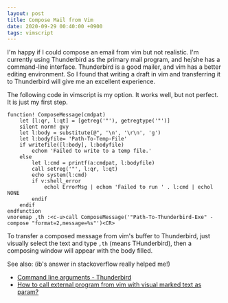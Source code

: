 ```yaml
---
layout: post
title: Compose Mail from Vim
date: 2020-09-29 00:40:00 +0900
tags: vimscript
---
```


I'm happy if I could compose an email from vim but not realistic. I'm currently using Thunderbird as the primary mail program, and he/she has a command-line interface. Thunderbird is a good mailer, and vim has a better editing environment. So I found that writing a draft in vim and transferring it to Thunderbird will give me an excellent experience.

The following code in vimscript is my option. It works well, but not perfect. It is just my first step.

```vimscript
function! ComposeMessage(cmdpat)
    let [l:qr, l:qt] = [getreg('"'), getregtype('"')] 
    silent norm! gvy
    let l:body = substitute(@", '\n', '\r\n', 'g')
    let l:bodyfile= 'Path-To-Temp-File'
    if writefile([l:body], l:bodyfile)
        echom 'Failed to write to a temp file.'
    else
        let l:cmd = printf(a:cmdpat, l:bodyfile)
        call setreg('"', l:qr, l:qt)
        echo system(l:cmd)
        if v:shell_error
            echol ErrorMsg | echom 'Failed to run ' . l:cmd | echol NONE
        endif
    endif
endfunction
vnoremap ,th :<c-u>call ComposeMessage('"Path-To-Thunderbird-Exe" -compose "format=2,message=%s"')<CR>
```

To transfer a composed message from vim's buffer to Thunderbird, just visually select the text and type `,th` (means THunderbird), then a composing window will appear with the body filled.

See also: (ib's answer in stackoverflow really helped me!)
- [Command line arguments - Thunderbird](http://kb.mozillazine.org/Command_line_arguments_(Thunderbird))
- [How to call external program from vim with visual marked text as param?](https://stackoverflow.com/questions/4192626/how-to-call-external-program-from-vim-with-visual-marked-text-as-param)
